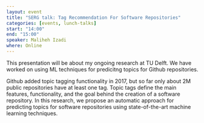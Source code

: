 ```yaml
---
layout: event
title: "SERG talk: Tag Recommendation For Software Repositories"
categories: [events, lunch-talks]
start: "14:00"
end: "15:00"
speaker: Maliheh Izadi
where: Online
---
```

This presentation will be about my ongoing research at TU Delft. We have worked on using ML techniques for predicitng topics for Github repositories.

Github added topic tagging functionality in 2017, but so far only about 2M  public repositories have at least one tag. Topic tags define the main features, functionality, and the goal behind the creation of a software repository.
In this research, we propose an automatic approach for predicting topics for software repositories using state-of-the-art machine learning techniques. 

